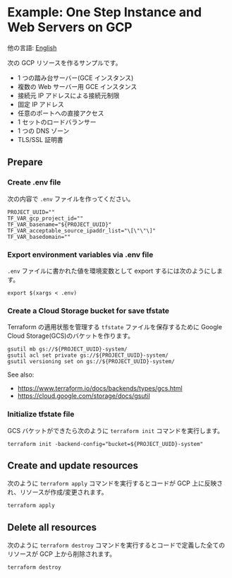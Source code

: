 # Example: One Step Instance and Web Servers on GCP

他の言語: [English](.)

次の GCP リソースを作るサンプルです。

- 1 つの踏み台サーバー(GCE インスタンス)
- 複数の Web サーバー用 GCE インスタンス
- 接続元 IP アドレスによる接続元制限
- 固定 IP アドレス
- 任意のポートへの直接アクセス
- 1 セットのロードバランサー
- 1 つの DNS ゾーン
- TLS/SSL 証明書

## Prepare

### Create .env file

次の内容で `.env` ファイルを作ってください。

```
PROJECT_UUID=""
TF_VAR_gcp_project_id=""
TF_VAR_basename="${PROJECT_UUID}"
TF_VAR_acceptable_source_ipaddr_list="\[\"\"\]"
TF_VAR_basedomain=""
```

### Export environment variables via .env file

`.env` ファイルに書かれた値を環境変数として export するには次のようにします。

```shellsession
export $(xargs < .env)
```

### Create a Cloud Storage bucket for save tfstate

Terraform の適用状態を管理する `tfstate` ファイルを保存するために Google Cloud Storage(GCS)のバケットを作ります。

```shellsession
gsutil mb gs://${PROJECT_UUID}-system/
gsutil acl set private gs://${PROJECT_UUID}-system/
gsutil versioning set on gs://${PROJECT_UUID}-system/
```

See also:

- https://www.terraform.io/docs/backends/types/gcs.html
- https://cloud.google.com/storage/docs/gsutil

### Initialize tfstate file

GCS バケットができたら次のように `terraform init` コマンドを実行します。

```shellsession
terraform init -backend-config="bucket=${PROJECT_UUID}-system"
```

## Create and update resources

次のように `terraform apply` コマンドを実行するとコードが GCP 上に反映され、リソースが作成/変更されます。

```shellsession
terraform apply
```

## Delete all resources

次のように `terraform destroy` コマンドを実行するとコードで定義した全てのリソースが GCP 上から削除されます。

```shellsession
terraform destroy
```

